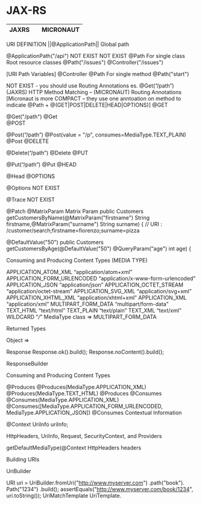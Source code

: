 # JAX-RS


JAXRS||MICRONAUT
  --- |  --- |  --- 
URI DEFINITION
||@ApplicationPath||
Global path

@ApplicationPath("/api")
NOT EXIST
NOT EXIST
@Path
For single class
Root resource classes
@Path("/issues")
@Controller("/issues")

[URI Path Variables]
@Controller
@Path
For single method
@Path("start")
 


NOT EXIST  - you should use  Routing Annotations es. @Get(“/path”)
(JAXRS) HTTP Method Matching – (MICRONAUT) Routing Annotations
 [Micronaut is more COMPACT – they use one anntoation on method to indicate @Path + @(GET|POST|DELETE|HEAD|OPTIONS)]
@GET

@Get("/path")
@Get  
@POST

@Post(“/path”)
@Post(value = "/p", consumes=MediaType.TEXT_PLAIN)
@Post 
@DELETE

@Delete(“/path”)
@Delete
@PUT

@Put(“/path”)
@Put 
@HEAD


@Head 
@OPTIONS


@Options
NOT EXIST


@Trace 
NOT EXIST


@Patch
@MatrixParam
Matrix Param
public Customers getCustomersByName(@MatrixParam("firstname") String firstname,@MatrixParam("surname") String surname) { // URI : /customer/search;firstname=fiorenzo;surname=pizza


@DefaultValue("50")
public Customers getCustomersByAge(@DefaultValue("50") @QueryParam("age") int age) {






Consuming and Producing Content Types (MEDIA TYPE)


APPLICATION_ATOM_XML “application/atom+xml” APPLICATION_FORM_URLENCODED “application/x-www-form-urlencoded” APPLICATION_JSON “application/json” APPLICATION_OCTET_STREAM “application/octet-stream” APPLICATION_SVG_XML “application/svg+xml” APPLICATION_XHTML_XML “application/xhtml+xml” APPLICATION_XML “application/xml” MULTIPART_FORM_DATA “multipart/form-data” TEXT_HTML “text/html” TEXT_PLAIN “text/plain” TEXT_XML “text/xml” WILDCARD “*/*”
MediaType class => MULTIPART_FORM_DATA



Returned Types


Object  => 

Response
Response.ok().build();
Response.noContent().build();

ResponseBuilder






Consuming and Producing Content Types

@Produces
@Produces(MediaType.APPLICATION_XML)
@Produces(MediaType.TEXT_HTML)
@Produces
@Consumes
@Consumes(MediaType.APPLICATION_XML)
@Consumes([MediaType.APPLICATION_FORM_URLENCODED, MediaType.APPLICATION_JSON])
@Consumes
Contextual Information


@Context 
UriInfo uriInfo;

HttpHeaders, UriInfo, Request, SecurityContext, and Providers

getDefaultMediaType(@Context HttpHeaders headers


Building URIs


UriBuilder

URI uri = UriBuilder.fromUri("http://www.myserver.com")
.path("book").
Path("1234")
.build(); assertEquals("http://www.myserver.com/book/1234", uri.toString());
UriMatchTemplate 
UriTemplate.
